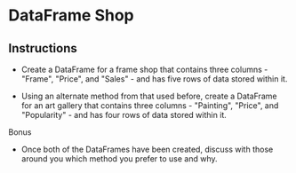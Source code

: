 # DataFrame Shop

## Instructions

* Create a DataFrame for a frame shop that contains three columns - "Frame", "Price", and "Sales" - and has five rows of data stored within it.

* Using an alternate method from that used before, create a DataFrame for an art gallery that contains three columns - "Painting", "Price", and "Popularity" - and has four rows of data stored within it.

Bonus

* Once both of the DataFrames have been created, discuss with those around you which method you prefer to use and why.
